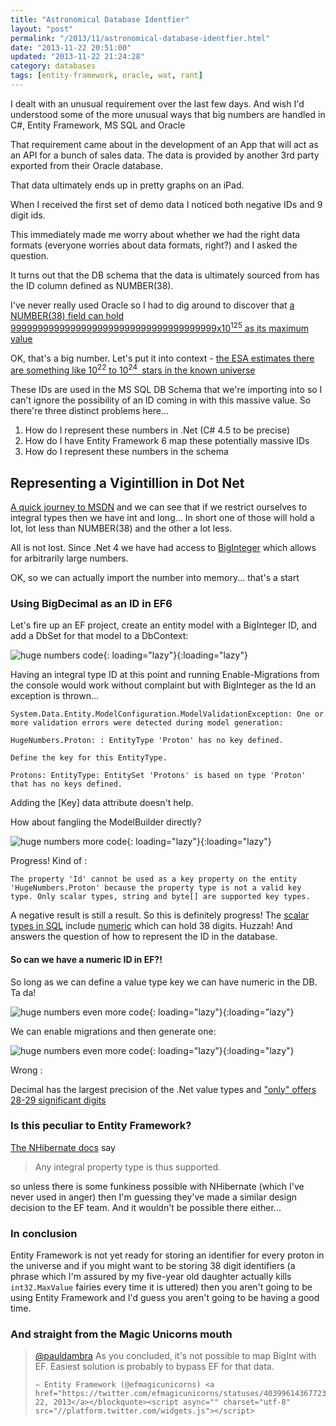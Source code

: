 ```yaml
---
title: "Astronomical Database Identfier"
layout: "post"
permalink: "/2013/11/astronomical-database-identfier.html"
date: "2013-11-22 20:51:00"
updated: "2013-11-22 21:24:28"
category: databases
tags: [entity-framework, oracle, wat, rant]
---
```


I dealt with an unusual requirement over the last few days. And wish I'd understood some of the more unusual ways that big numbers are handled in C#, Entity Framework, MS SQL and Oracle

<!--more-->

That requirement came about in the development of an App that will act as an API for a bunch of sales data. The data is provided by another 3rd party exported from their Oracle database.

That data ultimately ends up in pretty graphs on an iPad.

When I received the first set of demo data I noticed both negative IDs and 9 digit ids.

This immediately made me worry about whether we had the right data formats (everyone worries about data formats, right?) and I asked the question.

It turns out that the DB schema that the data is ultimately sourced from has the ID column defined as NUMBER(38).

I've never really used Oracle so I had to dig around to discover that [a NUMBER(38) field can hold 99999999999999999999999999999999999999x10<sup>125</sup> as its maximum value](http://docs.oracle.com/cd/B19306_01/server.102/b14237/limits001.htm)

OK, that's a big number. Let's put it into context - [the ESA estimates there are something like 10<sup>22</sup>&nbsp;to 10<sup>24&nbsp;</sup>&nbsp;stars in the known universe](https://www.esa.int/Our_Activities/Space_Science/Herschel/How_many_stars_are_there_in_the_Universe)

These IDs are used in the MS SQL DB Schema that we're importing into so I can't ignore the possibility of an ID coming in with this massive value. So there're three distinct problems here...

1.  How do I represent these numbers in .Net (C# 4.5 to be precise)
2.  How do I have Entity Framework 6 map these potentially massive IDs
3.  How do I represent these numbers in the schema

## Representing a Vigintillion in Dot Net

[A quick journey to MSDN](<http://msdn.microsoft.com/en-us/library/exx3b86w(v=vs.110).aspx>) and we can see that if we restrict ourselves to integral types then we have int and long... In short one of those will hold a lot, lot less than NUMBER(38) and the other a lot less.

All is not lost. Since .Net 4 we have had access to [BigInteger](<http://msdn.microsoft.com/en-us/library/system.numerics.biginteger(v=vs.110).aspx>) which allows for arbitrarily large numbers.

OK, so we can actually import the number into memory... that's a start

### Using BigDecimal as an ID in EF6

Let's fire up an EF project, create an entity model with a BigInteger ID, and add a DbSet for that model to a DbContext:

![huge numbers code](http://4.bp.blogspot.com/-PgeRsO_R89w/Uo-zpg99w-I/AAAAAAAAJTk/8CyZmhvxdCw/s640/HugeNumbers.PNG){: loading="lazy"}{:loading="lazy"}

Having an integral type ID at this point and running Enable-Migrations from the console would work without complaint but with BigInteger as the Id an exception is thrown...

```
System.Data.Entity.ModelConfiguration.ModelValidationException: One or more validation errors were detected during model generation:

HugeNumbers.Proton: : EntityType 'Proton' has no key defined.

Define the key for this EntityType.

Protons: EntityType: EntitySet 'Protons' is based on type 'Proton' that has no keys defined.
```

Adding the [Key] data attribute doesn't help.

How about fangling the ModelBuilder directly?

![huge numbers more code](http://1.bp.blogspot.com/-Sy-WWyCcbWg/Uo-1qZFYLQI/AAAAAAAAJTw/kaI76AZC15s/s1600/proton2.PNG){: loading="lazy"}{:loading="lazy"}

Progress! Kind of :

```
The property 'Id' cannot be used as a key property on the entity 'HugeNumbers.Proton' because the property type is not a valid key type. Only scalar types, string and byte[] are supported key types.
```

A negative result is still a result. So this is definitely progress! The [scalar types in SQL](https://docs.microsoft.com/en-us/sql/t-sql/data-types/decimal-and-numeric-transact-sql?view=sql-server-ver15) include [numeric](http://msdn.microsoft.com/en-us/library/ms187746.aspx) which can hold 38 digits. Huzzah! And answers the question of how to represent the ID in the database.

#### So can we have a numeric ID in EF?!

So long as we can define a value type key we can have numeric in the DB. Ta da!

![huge numbers even more code](http://2.bp.blogspot.com/-5kh5vIIvp0w/Uo-7LImoKqI/AAAAAAAAJUA/i4OdUD5Coxo/s1600/Capture3.PNG){: loading="lazy"}{:loading="lazy"}

We can enable migrations and then generate one:

![huge numbers even more code](http://1.bp.blogspot.com/-KelcMu1mi6w/Uo-7cv3auqI/AAAAAAAAJUI/lVSpjAvszNU/s1600/Capture4.PNG){: loading="lazy"}{:loading="lazy"}

Wrong :

Decimal has the largest precision of the .Net value types and ["only" offers 28-29 significant digits](<http://msdn.microsoft.com/en-us/library/364x0z75(v=vs.110).aspx>)

### Is this peculiar to Entity Framework?

[The NHibernate docs](https://nhibernate.info/doc/nhibernate-reference/mapping.html) say

> Any integral property type is thus supported.

so unless there is some funkiness possible with NHibernate (which I've never used in anger) then I'm guessing they've made a similar design decision to the EF team. And it wouldn't be possible there either...

### In conclusion

<!--alex ignore daughter-son fairies --->

Entity Framework is not yet ready for storing an identifier for every proton in the universe and if you might want to be storing 38 digit identifiers (a phrase which I'm assured by my five-year old daughter actually kills `int32.MaxValue` fairies every time it is uttered) then you aren't going to be using Entity Framework and I'd guess you aren't going to be having a good time.

### And straight from the Magic Unicorns mouth

<div class="tweet-wrapper">
	<blockquote class="twitter-tweet" lang="en"><a href="https://twitter.com/pauldambra">@pauldambra</a> As you concluded, it's not possible to map BigInt with EF. Easiest solution is probably to bypass EF for that data.

    — Entity Framework (@efmagicunicorns) <a href="https://twitter.com/efmagicunicorns/statuses/403996143677235200">November 22, 2013</a></blockquote><script async="" charset="utf-8" src="//platform.twitter.com/widgets.js"></script>

</div>
